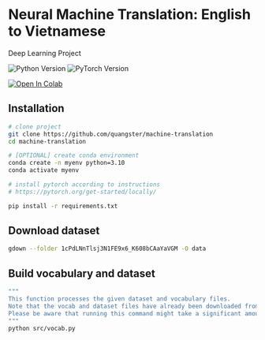 # Neural Machine Translation: English to Vietnamese

Deep Learning Project

![Python Version](https://img.shields.io/badge/python-3.10.15-blue)
![PyTorch Version](https://img.shields.io/badge/pytorch-2.5.1-orange)

[![Open In Colab](https://colab.research.google.com/assets/colab-badge.svg)](https://colab.research.google.com/github/quangster/machine-translation/blob/main/colab.ipynb)

## Installation


```bash
# clone project
git clone https://github.com/quangster/machine-translation
cd machine-translation

# [OPTIONAL] create conda environment
conda create -n myenv python=3.10
conda activate myenv

# install pytorch according to instructions
# https://pytorch.org/get-started/locally/

pip install -r requirements.txt
```

## Download dataset
```bash
gdown --folder 1cPdLNnTlsj3N1FE9x6_K608bCAaYaVGM -O data
```

## Build vocabulary and dataset
```bash
"""
This function processes the given dataset and vocabulary files. 
Note that the vocab and dataset files have already been downloaded from Google Drive, so there is no need to re-run the command to download them. 
Please be aware that running this command might take a significant amount of time.
"""
python src/vocab.py
```